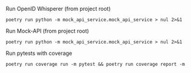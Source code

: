 

Run OpenID Whisperer (from project root)
```
poetry run python -m mock_api_service.mock_api_service > nul 2>&1
```

Run Mock-API (from project root)
```
poetry run python -m mock_api_service.mock_api_service > nul 2>&1
```

Run pytests with coverage
```
poetry run coverage run -m pytest && poetry run coverage report -m
```
